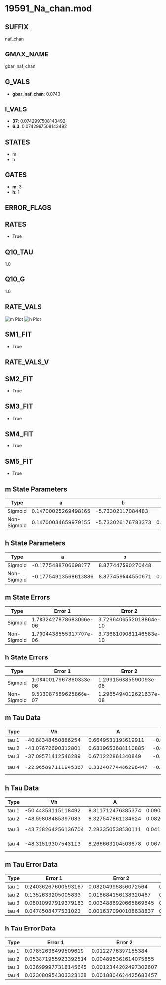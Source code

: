 # 19591_Na_chan.mod

## SUFFIX

naf_chan

## GMAX_NAME

gbar_naf_chan

## G_VALS

- **gbar_naf_chan**: 0.0743

## I_VALS

- **37**: 0.0742997508143492
- **6.3**: 0.0742997508143492

## STATES

- m
- h

## GATES

- **m**: 3
- **h**: 1

## ERROR_FLAGS


## RATES

- True

## Q10_TAU

1.0

## Q10_G

1.0

## RATE_VALS

![m Plot](/Users/pbozelos/Dropbox/icg-Chai-Panos/supermodels/output_markdown_files/Na/19591_Na_chan.mod/images/m.png)
![h Plot](/Users/pbozelos/Dropbox/icg-Chai-Panos/supermodels/output_markdown_files/Na/19591_Na_chan.mod/images/h.png)

## SM1_FIT

- True

## RATE_VALS_V

## SM2_FIT

- True

## SM3_FIT

- True

## SM4_FIT

- True

## SM5_FIT

- True

## m State Parameters

| Type | a | b | c | d |
| --- | --- | --- | --- | --- |
| Sigmoid | 0.14700025269498165 | -5.73302117084483 |
| Non-Sigmoid | 0.14700034659979155 | -5.733026176783373 | 0.9999997235408679 | -8.63903148714609e-08 |

## h State Parameters

| Type | a | b | c | d |
| --- | --- | --- | --- | --- |
| Sigmoid | -0.1775488706698277 | 8.877447590270448 |
| Non-Sigmoid | -0.17754913568613886 | 8.877459544550671 | 0.9999993329901763 | 1.154667576612726e-07 |

## m State Errors

| Type | Error 1 | Error 2 | Error 3 |
| --- | --- | --- | --- |
| Sigmoid | 1.7832427878683066e-06 | 3.7296406552018864e-10 | 1.0447698566561378e-06 |
| Non-Sigmoid | 1.7004438555317707e-06 | 3.7368109081146583e-10 | 9.962594523202633e-07 |

## h State Errors

| Type | Error 1 | Error 2 | Error 3 |
| --- | --- | --- | --- |
| Sigmoid | 1.0840017967860333e-06 | 1.299156885590093e-08 | 8.587963286057418e-07 |
| Non-Sigmoid | 9.533087589625866e-07 | 1.2965494012621637e-08 | 7.552552630928571e-07 |

## m Tau Data

| Type | Vh | A | b1 | b2 | c1 | c2 | d1 | d2 | e1 | e2 |
| --- | --- | --- | --- | --- | --- | --- | --- | --- | --- | --- |
| tau 1 | -40.88348450886254 | 0.6649531193619911 | -0.0686900682283992 | -0.06810093159101806 |
| tau 2 | -43.07672690312801 | 0.6819653688110885 | -0.07665359156947385 | 0.0004335396110946903 | -0.09995594142400449 | -0.000975202388017876 |
| tau 3 | -37.09571412546289 | 0.671222861340849 | -0.11136362878002769 | 0.0013758369976533016 | -5.04593565674361e-06 | -0.0673782595688759 | -0.00011403122651949354 | 4.347276801698128e-06 |
| tau 4 | -22.965897111945367 | 0.33340774486298447 | -0.11548055759198476 | 0.0024263102580065307 | -2.0549364151864773e-05 | 6.12454874205379e-08 | 0.021331857723237948 | 0.0006729985813936532 | -2.2864903634975417e-05 | -3.1767584255843694e-07 |

## h Tau Data

| Type | Vh | A | b1 | b2 | c1 | c2 | d1 | d2 | e1 | e2 |
| --- | --- | --- | --- | --- | --- | --- | --- | --- | --- | --- |
| tau 1 | -50.44353115118492 | 8.311712476885374 | 0.09049913496810598 | 0.08565853877439501 |
| tau 2 | -48.59808485397083 | 8.327547861134624 | 0.08266839001167531 | -2.783381659291234e-05 | 0.10540721076082739 | -0.0005634378078856481 |
| tau 3 | -43.728264256136704 | 7.283350538530111 | 0.0415640118269282 | -0.0007400600588089278 | 2.1185163690684073e-06 | 0.1337401046913027 | -0.0014466507869495824 | 4.4974825479685805e-06 |
| tau 4 | -48.31519307543113 | 8.266663104503678 | 0.06736646533079288 | -0.0008643399297374959 | -9.505605327360466e-06 | 8.25430151638156e-08 | 0.09178760217432161 | 0.0005870859726199356 | -2.443746933521405e-05 | 1.1730480453780717e-07 |

## m Tau Error Data

| Type | Error 1 | Error 2 | Error 3 |
| --- | --- | --- | --- |
| tau 1 | 0.24036267600593167 | 0.08204995856072564 | 0.13973058762567603 |
| tau 2 | 0.1352633205005833 | 0.018684156138320467 | 0.07863293740863588 |
| tau 3 | 0.08010997919379183 | 0.0034886920665869845 | 0.04657051857399428 |
| tau 4 | 0.0478508477531023 | 0.0016370900108638837 | 0.0278172434507375 |

## h Tau Error Data

| Type | Error 1 | Error 2 | Error 3 |
| --- | --- | --- | --- |
| tau 1 | 0.07852636499509619 | 0.0122776397155384 | 0.055426621233649186 |
| tau 2 | 0.053871955923392514 | 0.004895361614075855 | 0.038024687584458886 |
| tau 3 | 0.036999977318145645 | 0.0012344202497302607 | 0.026115862215124016 |
| tau 4 | 0.023080954303323138 | 0.0018804624425683457 | 0.01629133491613099 |

